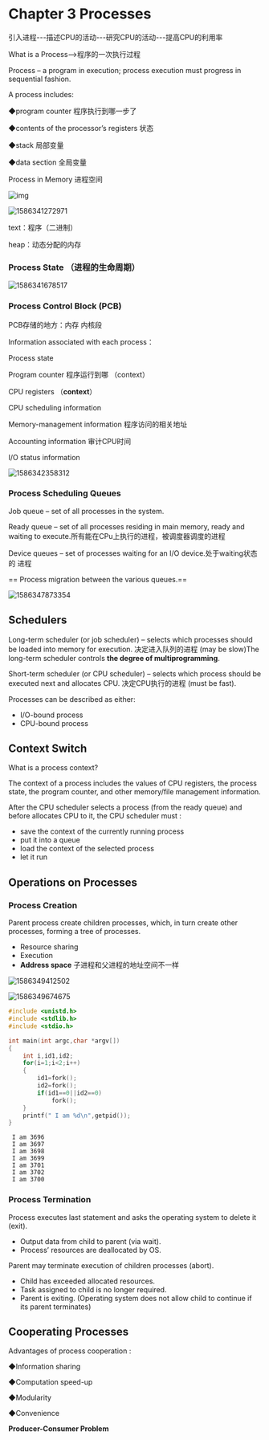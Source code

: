 # Chapter 3 Processes

引入进程---描述CPU的活动---研究CPU的活动---提高CPU的利用率

What is a Process-->程序的一次执行过程

Process – a program in execution; process execution must progress in sequential fashion. 

A process includes: 

◆program counter  程序执行到哪一步了

◆contents of the processor’s registers 状态

◆stack 局部变量

◆data section 全局变量

Process in Memory 进程空间

 ![img](C:\Users\kali_chenye\Desktop\96EBA89C2491F02B369B9C7CC1B05889.png) 

![1586341272971](C:\Users\kali_chenye\AppData\Roaming\Typora\typora-user-images\1586341272971.png)

text：程序（二进制）

heap：动态分配的内存

### Process State （进程的生命周期）

![1586341678517](C:\Users\kali_chenye\AppData\Roaming\Typora\typora-user-images\1586341678517.png)

### Process Control Block (PCB)

PCB存储的地方：内存 内核段

Information associated with each process：

 Process state

 Program counter 程序运行到哪 （context）

CPU registers  （**context**）

CPU scheduling information 

Memory-management information  程序访问的相关地址

Accounting information 审计CPU时间

 I/O status information

![1586342358312](C:\Users\kali_chenye\AppData\Roaming\Typora\typora-user-images\1586342358312.png)

### Process Scheduling Queues

Job queue – set of all processes in the system. 

Ready queue – set of all processes residing in main memory, ready and waiting to execute.所有能在CPu上执行的进程，被调度器调度的进程

 Device queues – set of processes waiting for an I/O device.处于waiting状态的 进程

== Process migration between the various queues.==

![1586347873354](C:\Users\kali_chenye\AppData\Roaming\Typora\typora-user-images\1586347873354.png)

## Schedulers

Long-term scheduler (or job scheduler) – selects which processes should be loaded into memory for execution. 决定进入队列的进程  (may be slow)The long-term scheduler controls **the degree of multiprogramming**.

Short-term scheduler (or CPU scheduler) – selects which process should be executed next and allocates CPU. 决定CPU执行的进程 (must be fast).

Processes can be described as either:

- I/O-bound process 
- CPU-bound process 

## Context Switch

What is a process context? 

The context of a process includes the values of CPU registers, the process state, the program counter, and other memory/file management information.

After the CPU scheduler selects a process (from the ready queue) and before allocates CPU to it, the CPU scheduler must :

- save the context of the currently running process
- put it into a queue
- load the context of the selected process
- let it run

## Operations on Processes 

### Process Creation

Parent process create children processes, which, in turn create other processes, forming a tree of processes. 

- Resource sharing 
- Execution
- **Address space**  子进程和父进程的地址空间不一样

![1586349412502](C:\Users\kali_chenye\AppData\Roaming\Typora\typora-user-images\1586349412502.png)

![1586349674675](C:\Users\kali_chenye\AppData\Roaming\Typora\typora-user-images\1586349674675.png)

```c
#include <unistd.h>
#include <stdlib.h>
#include <stdio.h>

int main(int argc,char *argv[])
{
	int i,id1,id2;
	for(i=1;i<2;i++)
	{
		id1=fork();
		id2=fork();
		if(id1==0||id2==0)
			fork();
	}
	printf(" I am %d\n",getpid());
}

```

```
 I am 3696
 I am 3697
 I am 3698
 I am 3699
 I am 3701
 I am 3702
 I am 3700
```

### Process Termination 

Process executes last statement and asks the operating system to delete it (exit).

- Output data from child to parent (via wait).
- Process’ resources are deallocated by OS.

Parent may terminate execution of children processes (abort). 

- Child has exceeded allocated resources.
- Task assigned to child is no longer required. 
- Parent is exiting. (Operating system does not allow child to continue if its parent terminates)

## Cooperating Processes

Advantages of process cooperation :

◆Information sharing

◆Computation speed-up

◆Modularity 

◆Convenience

**Producer-Consumer Problem**

